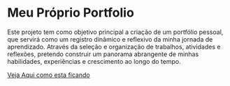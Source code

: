 <h1>Meu Próprio Portfolio </h1>
<p>Este projeto tem como objetivo principal a criação de um portfólio pessoal, que servirá como um registro dinâmico e reflexivo da minha jornada de aprendizado. Através da seleção e organização de trabalhos, atividades e reflexões, pretendo construir um panorama abrangente de minhas habilidades, experiências e crescimento ao longo do tempo.</p>
<a href="https://felipemonrod.github.io/Portfolio-Hmtl/" target="blank">Veja Aqui como esta ficando</a> 
